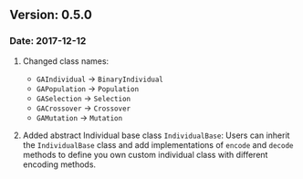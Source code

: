 ## Version: 0.5.0
### Date: 2017-12-12
1. Changed class names:
    - `GAIndividual` -> `BinaryIndividual`
    - `GAPopulation` -> `Population`
    - `GASelection` -> `Selection`
    - `GACrossover` -> `Crossover`
    - `GAMutation` -> `Mutation`

2. Added abstract Individual base class `IndividualBase`:
    Users can inherit the `IndividualBase` class and add implementations of `encode` and `decode` methods to define you own custom individual class with different encoding methods.

